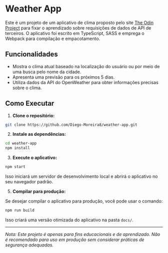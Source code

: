 # Weather App

Este é um projeto de um aplicativo de clima proposto pelo site [The Odin Project](https://www.theodinproject.com/) para fixar o aprendizado sobre requisições de dados de API de terceiros. O aplicativo foi escrito em TypeScript, SASS e emprega o Webpack para compilação e empacotamento.

## Funcionalidades

- Mostra o clima atual baseado na localização do usuário ou por meio de uma busca pelo nome da cidade.
- Apresenta uma previsão para os próximos 5 dias.
- Utiliza dados da API do OpenWeather para obter informações precisas sobre o clima.

## Como Executar

1. **Clone o repositório:**

```bash
git clone https://github.com/Diego-Moreira8/weather-app.git
```

2. **Instale as dependências:**

```bash
cd weather-app
npm install
```

3. **Execute o aplicativo:**

```bash
npm start
```

Isso iniciará um servidor de desenvolvimento local e abrirá o aplicativo no seu navegador padrão.

5. **Compilar para produção:**

Se desejar compilar o aplicativo para produção, você pode usar o comando:

```bash
npm run build
```

Isso criará uma versão otimizada do aplicativo na pasta `docs/`.

---

_Nota: Este projeto é apenas para fins educacionais e de aprendizado. Não é recomendado para uso em produção sem considerar práticas de segurança adequadas._
